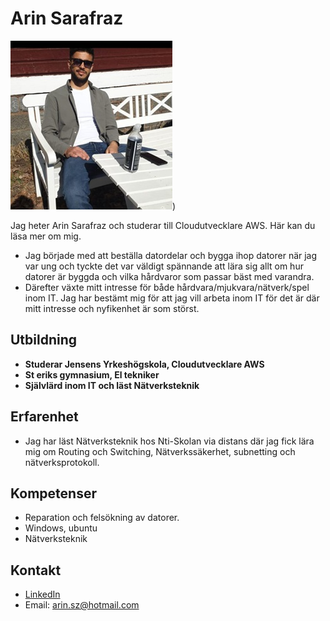 # Arin Sarafraz

![Bild på mig](https://github.com/Distansakademin/spring-weather-api-Arinsz/blob/main/Arinbild.jpg))

Jag heter Arin Sarafraz och studerar till Cloudutvecklare AWS. Här kan du läsa mer om mig.

- Jag började med att beställa datordelar och bygga ihop datorer när jag var ung och tyckte det var väldigt spännande att lära sig allt om hur datorer är byggda och vilka hårdvaror som passar bäst med varandra.
- Därefter växte mitt intresse för både hårdvara/mjukvara/nätverk/spel inom IT. Jag har bestämt mig för att jag vill arbeta inom IT för det är där mitt intresse och nyfikenhet är som störst.

## Utbildning
- **Studerar Jensens Yrkeshögskola, Cloudutvecklare AWS**
- **St eriks gymnasium, El tekniker**
- **Självlärd inom IT och läst Nätverksteknik**

## Erfarenhet


- Jag har läst Nätverksteknik hos Nti-Skolan via distans där jag fick lära mig om Routing och Switching, Nätverkssäkerhet, subnetting och nätverksprotokoll.


## Kompetenser
- Reparation och felsökning av datorer. 
- Windows, ubuntu
- Nätverksteknik


## Kontakt
- [LinkedIn](https://www.linkedin.com/in/arin-s-605808118/)
- Email: arin.sz@hotmail.com

